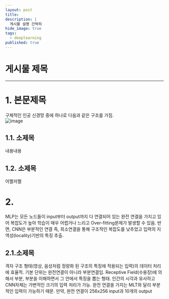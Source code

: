 ```yaml
---
layout: post
title: 
description: |
  게시물 설명 간략히
hide_image: true
tags:
  - deeplearning
published: true
---
```


# 게시물 제목
* * *

# 1. 본문제목
구체적인 인공 신경망 중에 하나로 다음과 같은 구조를 가짐.   
![image](https://user-images.githubusercontent.com/69246778/129148386-6b401f0e-3821-4cdf-9088-4f4eb070cd77.png)

## 1.1. 소제목
내용내용

## 1.2. 소제목
어쩔저쩔

# 2. 
MLP는 모든 노드들이 input부터 output까지 다 연결되어 있는 완전 연결을 가지고 있어 복잡도가 높아 학습이 매우 어렵거나 느리고 
Over-fitting문제가 발생할 수 있음. 반면, CNN은 부분적인 연결 즉, 희소연결을 통해 구조적인 복잡도를 낮추었고 입력의 지역성(locality)기반의
특징 추출. 

## 2.1.소제목
격자 구조 형태(영상, 음성처럼 정량화 된 구조의 특징에 적용되는 입력)의 데이터 처리에 효율적. 기본 단위는 완전연결이 아니라 부분연결임.
Receptive Field(수용장)에 의해서 부분, 부분을 이해하면서 그 안에서 특징을 뽑는 형태. 인간의 시각과 유사하고 CNN자체는 가변적인 크기의 
입력 처리가 가능. 완전 연결을 가지는 MLT와 달리 부분적인 입력이 가능하기 때문. 만약, 완전 연결이 256x256 input과 10개의 output
